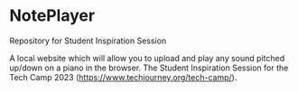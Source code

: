 # NotePlayer
Repository for Student Inspiration Session

A local website which will allow you to upload and play any sound pitched up/down on a piano in the browser. The Student Inspiration Session for the Tech Camp 2023 (https://www.techjourney.org/tech-camp/).
